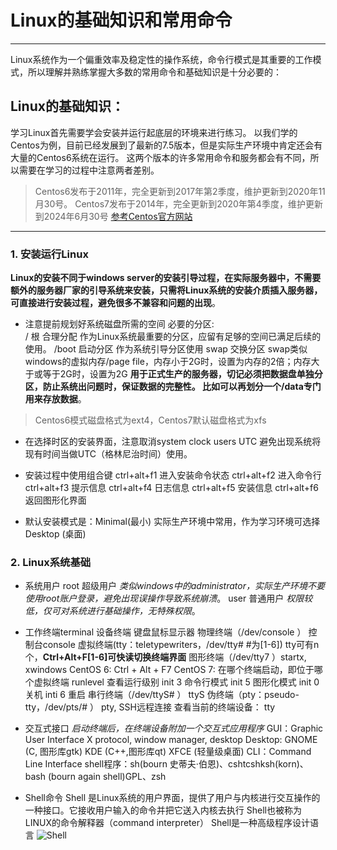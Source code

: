 # Linux的基础知识和常用命令

------

Linux系统作为一个偏重效率及稳定性的操作系统，命令行模式是其重要的工作模式，所以理解并熟练掌握大多数的常用命令和基础知识是十分必要的：

## Linux的基础知识：

学习Linux首先需要学会安装并运行起底层的环境来进行练习。
以我们学的Centos为例，目前已经发展到了最新的7.5版本，但是实际生产环境中肯定还会有大量的Centos6系统在运行。
这两个版本的许多常用命令和服务都会有不同，所以需要在学习的过程中注意两者差别。

> Centos6发布于2011年，完全更新到2017年第2季度，维护更新到2020年11月30号。
>Centos7发布于2014年，完全更新到2020年第4季度，维护更新到2024年6月30号
[参考Centos官方网站](https://wiki.centos.org/About/Product)

------

### 1. 安装运行Linux

**Linux的安装不同于windows server的安装引导过程，在实际服务器中，不需要额外的服务器厂家的引导系统来安装，只需将Linux系统的安装介质插入服务器，可直接进行安装过程，避免很多不兼容和问题的出现**。

- 注意提前规划好系统磁盘所需的空间
必要的分区:  
/ 根 合理分配 作为Linux系统最重要的分区，应留有足够的空间已满足后续的使用。
/boot 启动分区 作为系统引导分区使用
swap 交换分区  swap类似windows的虚拟内存/page file，内存小于2G时，设置为内存的2倍；内存大于或等于2G时，设置为2G
**用于正式生产的服务器，切记必须把数据盘单独分区，防止系统出问题时，保证数据的完整性。
比如可以再划分一个/data专门用来存放数据**。
>Centos6模式磁盘格式为ext4，Centos7默认磁盘格式为xfs

- 在选择时区的安装界面，注意取消system clock users UTC 避免出现系统将现有时间当做UTC（格林尼治时间）使用。

- 安装过程中使用组合键 
ctrl+alt+f1 进入安装命令状态
ctrl+alt+f2 进入命令行
ctrl+alt+f3 提示信息
ctrl+alt+f4 日志信息
ctrl+alt+f5 安装信息
ctrl+alt+f6 返回图形化界面

- 默认安装模式是：Minimal(最小) 实际生产环境中常用，作为学习环境可选择Desktop (桌面)

### 2. Linux系统基础 
- 系统用户
root 超级用户 *类似windows中的administrator，实际生产环境不要使用root账户登录，避免出现误操作导致系统崩溃*。
user 普通用户 *权限较低，仅可对系统进行基础操作，无特殊权限*。

- 工作终端terminal
设备终端
键盘鼠标显示器
物理终端（/dev/console ）
控制台console
虚拟终端(tty：teletypewriters，/dev/tty# #为[1-6])
tty可有n个，**Ctrl+Alt+F[1-6]可快读切换终端界面**
图形终端（/dev/tty7 ）startx, xwindows 
CentOS 6: Ctrl + Alt + F7
CentOS 7: 在哪个终端启动，即位于哪个虚拟终端
runlevel 查看运行级别
init 3 命令行模式
init 5 图形化模式
init 0 关机
inti 6 重启
串行终端（/dev/ttyS# ）
ttyS
伪终端（pty：pseudo-tty，/dev/pts/# ）
pty, SSH远程连接
查看当前的终端设备：
tty

- 交互式接口 *启动终端后，在终端设备附加一个交互式应用程序*
GUI：Graphic User Interface
X protocol, window manager, desktop
Desktop:
GNOME (C, 图形库gtk)
KDE (C++,图形库qt)
XFCE (轻量级桌面)
CLI：Command Line Interface
shell程序：sh(bourn 史蒂夫·伯恩)、cshtcshksh(korn)、bash (bourn again shell)GPL、zsh

- Shell命令
Shell 是Linux系统的用户界面，提供了用户与内核进行交互操作的一种接口。它接收用户输入的命令并把它送入内核去执行
Shell也被称为LINUX的命令解释器（command interpreter）
Shell是一种高级程序设计语言
![Shell](https://timgsa.baidu.com/timg?image&quality=80&size=b9999_10000&sec=1537678381680&di=f70171c636a3e144b70e9564a69a8902&imgtype=0&src=http%3A%2F%2Fwww.tiejiang.org%2Fwp-content%2Fuploads%2F2013%2F07%2F12.jpg%3FimageView2%2F1%2Fw%2F350%2Fh%2F250%2Fq%2F100)

